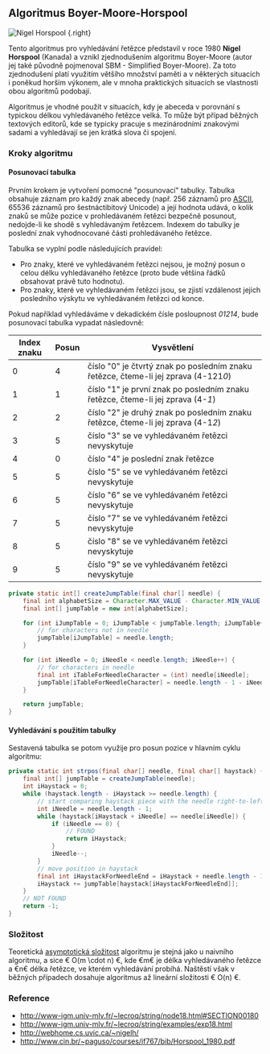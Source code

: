 ## Algoritmus Boyer-Moore-Horspool

![Nigel Horspool](horspool.png) {.right}

Tento algoritmus pro vyhledávání řetězce představil v roce 1980 **Nigel Horspool** (Kanada) a vznikl zjednodušením algoritmu Boyer-Moore (autor jej také původně pojmenoval SBM - Simplified Boyer-Moore). Za toto zjednodušení platí využitím většího množství paměti a v některých situacích i poněkud horším výkonem, ale v mnoha praktických situacích se vlastnosti obou algoritmů podobají.

Algoritmus je vhodné použít v situacích, kdy je abeceda v porovnání s typickou délkou vyhledávaného řetězce velká. To může být případ běžných textových editorů, kde se typicky pracuje s mezinárodními znakovými sadami a vyhledávají se jen krátká slova či spojení.

### Kroky algoritmu

#### Posunovací tabulka

Prvním krokem je vytvoření pomocné "posunovací" tabulky. Tabulka obsahuje záznam pro každý znak abecedy (např. 256 záznamů pro [ASCII](wiki/ascii), 65536 záznamů pro šestnáctibitový Unicode) a její hodnota udává, o kolik znaků se může pozice v prohledávaném řetězci bezpečně posunout, nedojde-li ke shodě s vyhledávaným řetězcem. Indexem do tabulky je poslední znak vyhodnocované části prohledávaného řetězce.

Tabulka se vyplní podle následujících pravidel: 

- Pro znaky, které ve vyhledávaném řetězci nejsou, je možný posun o celou délku vyhledávaného řetězce (proto bude většina řádků obsahovat právě tuto hodnotu).
- Pro znaky, které ve vyhledávaném řetězci jsou, se zjistí vzdálenost jejich posledního výskytu ve vyhledávaném řetězci od konce.

Pokud například vyhledáváme v dekadickém čísle posloupnost *01214*, bude posunovací tabulka vypadat následovně:

| Index znaku | Posun | Vysvětlení
|---|---|---
| 0 | 4 | číslo "0" je čtvrtý znak po posledním znaku řetězce, čteme-li jej zprava (4-121*0*)
| 1 | 1 | číslo "1" je první znak po posledním znaku řetězce, čteme-li jej zprava (4-*1*)
| 2 | 2 | číslo "2" je druhý znak po posledním znaku řetězce, čteme-li jej zprava (4-1*2*)
| 3 | 5 | číslo "3" se ve vyhledávaném řetězci nevyskytuje
| 4 | 0 | číslo "4" je poslední znak řetězce
| 5 | 5 | číslo "5" se ve vyhledávaném řetězci nevyskytuje
| 6 | 5 | číslo "6" se ve vyhledávaném řetězci nevyskytuje
| 7 | 5 | číslo "7" se ve vyhledávaném řetězci nevyskytuje
| 8 | 5 | číslo "8" se ve vyhledávaném řetězci nevyskytuje
| 9 | 5 | číslo "9" se ve vyhledávaném řetězci nevyskytuje

```java
private static int[] createJumpTable(final char[] needle) {
    final int alphabetSize = Character.MAX_VALUE - Character.MIN_VALUE + 1;
    final int[] jumpTable = new int[alphabetSize];

    for (int iJumpTable = 0; iJumpTable < jumpTable.length; iJumpTable++) {
        // for characters not in needle
        jumpTable[iJumpTable] = needle.length;
    }

    for (int iNeedle = 0; iNeedle < needle.length; iNeedle++) {
        // for characters in needle
        final int iTableForNeedleCharacter = (int) needle[iNeedle];
        jumpTable[iTableForNeedleCharacter] = needle.length - 1 - iNeedle;
    }

    return jumpTable;
}
```

#### Vyhledávání s použitím tabulky

Sestavená tabulka se potom využije pro posun pozice v hlavním cyklu algoritmu:

```java
private static int strpos(final char[] needle, final char[] haystack) {
    final int[] jumpTable = createJumpTable(needle);
    int iHaystack = 0;
    while (haystack.length - iHaystack >= needle.length) {
        // start comparing haystack piece with the needle right-to-left
        int iNeedle = needle.length - 1;
        while (haystack[iHaystack + iNeedle] == needle[iNeedle]) {
            if (iNeedle == 0) {
                // FOUND
                return iHaystack;
            }
            iNeedle--;
        }
        // move position in haystack
        final int iHaystackForNeedleEnd = iHaystack + needle.length - 1;
        iHaystack += jumpTable[haystack[iHaystackForNeedleEnd]];
    }
    // NOT FOUND
    return -1;
}
```

### Složitost

Teoretická [asymptotická složitost](wiki/asymptoticka-slozitost) algoritmu je stejná jako u naivního algoritmu, a sice € O(m \cdot n) €, kde €m€ je délka vyhledávaného řetězce a €n€ délka řetězce, ve kterém vyhledávání probíhá. Naštěstí však v běžných případech dosahuje algoritmus až lineární složitosti € O(n) €.

### Reference

- http://www-igm.univ-mlv.fr/~lecroq/string/node18.html#SECTION00180
- http://www-igm.univ-mlv.fr/~lecroq/string/examples/exp18.html
- http://webhome.cs.uvic.ca/~nigelh/
- http://www.cin.br/~paguso/courses/if767/bib/Horspool_1980.pdf
